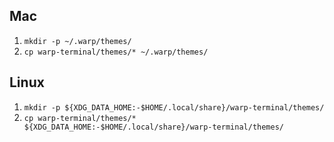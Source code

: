 ## Mac
1. `mkdir -p ~/.warp/themes/`
2. `cp warp-terminal/themes/* ~/.warp/themes/`

## Linux
1. `mkdir -p ${XDG_DATA_HOME:-$HOME/.local/share}/warp-terminal/themes/`
2. `cp warp-terminal/themes/* ${XDG_DATA_HOME:-$HOME/.local/share}/warp-terminal/themes/`
